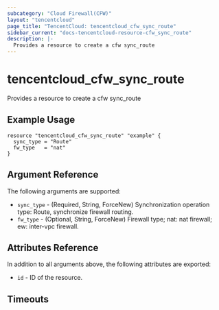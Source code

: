 ```yaml
---
subcategory: "Cloud Firewall(CFW)"
layout: "tencentcloud"
page_title: "TencentCloud: tencentcloud_cfw_sync_route"
sidebar_current: "docs-tencentcloud-resource-cfw_sync_route"
description: |-
  Provides a resource to create a cfw sync_route
---
```


# tencentcloud_cfw_sync_route

Provides a resource to create a cfw sync_route

## Example Usage

```hcl
resource "tencentcloud_cfw_sync_route" "example" {
  sync_type = "Route"
  fw_type   = "nat"
}
```

## Argument Reference

The following arguments are supported:

* `sync_type` - (Required, String, ForceNew) Synchronization operation type: Route, synchronize firewall routing.
* `fw_type` - (Optional, String, ForceNew) Firewall type; nat: nat firewall; ew: inter-vpc firewall.

## Attributes Reference

In addition to all arguments above, the following attributes are exported:

* `id` - ID of the resource.



## Timeouts

<no value>


